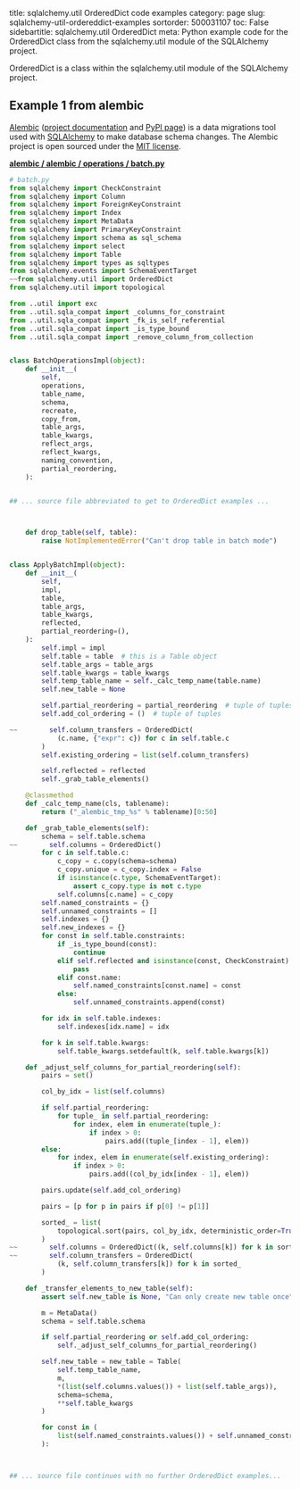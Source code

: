 title: sqlalchemy.util OrderedDict code examples
category: page
slug: sqlalchemy-util-ordereddict-examples
sortorder: 500031107
toc: False
sidebartitle: sqlalchemy.util OrderedDict
meta: Python example code for the OrderedDict class from the sqlalchemy.util module of the SQLAlchemy project.


OrderedDict is a class within the sqlalchemy.util module of the SQLAlchemy project.


## Example 1 from alembic
[Alembic](https://github.com/sqlalchemy/alembic)
([project documentation](https://alembic.sqlalchemy.org/) and
[PyPI page](https://pypi.org/project/alembic/))
is a data migrations tool used with [SQLAlchemy](/sqlalchemy.html) to make
database schema changes. The Alembic project is open sourced under the
[MIT license](https://github.com/sqlalchemy/alembic/blob/master/LICENSE).

[**alembic / alembic / operations / batch.py**](https://github.com/sqlalchemy/alembic/blob/master/alembic/operations/batch.py)

```python
# batch.py
from sqlalchemy import CheckConstraint
from sqlalchemy import Column
from sqlalchemy import ForeignKeyConstraint
from sqlalchemy import Index
from sqlalchemy import MetaData
from sqlalchemy import PrimaryKeyConstraint
from sqlalchemy import schema as sql_schema
from sqlalchemy import select
from sqlalchemy import Table
from sqlalchemy import types as sqltypes
from sqlalchemy.events import SchemaEventTarget
~~from sqlalchemy.util import OrderedDict
from sqlalchemy.util import topological

from ..util import exc
from ..util.sqla_compat import _columns_for_constraint
from ..util.sqla_compat import _fk_is_self_referential
from ..util.sqla_compat import _is_type_bound
from ..util.sqla_compat import _remove_column_from_collection


class BatchOperationsImpl(object):
    def __init__(
        self,
        operations,
        table_name,
        schema,
        recreate,
        copy_from,
        table_args,
        table_kwargs,
        reflect_args,
        reflect_kwargs,
        naming_convention,
        partial_reordering,
    ):


## ... source file abbreviated to get to OrderedDict examples ...



    def drop_table(self, table):
        raise NotImplementedError("Can't drop table in batch mode")


class ApplyBatchImpl(object):
    def __init__(
        self,
        impl,
        table,
        table_args,
        table_kwargs,
        reflected,
        partial_reordering=(),
    ):
        self.impl = impl
        self.table = table  # this is a Table object
        self.table_args = table_args
        self.table_kwargs = table_kwargs
        self.temp_table_name = self._calc_temp_name(table.name)
        self.new_table = None

        self.partial_reordering = partial_reordering  # tuple of tuples
        self.add_col_ordering = ()  # tuple of tuples

~~        self.column_transfers = OrderedDict(
            (c.name, {"expr": c}) for c in self.table.c
        )
        self.existing_ordering = list(self.column_transfers)

        self.reflected = reflected
        self._grab_table_elements()

    @classmethod
    def _calc_temp_name(cls, tablename):
        return ("_alembic_tmp_%s" % tablename)[0:50]

    def _grab_table_elements(self):
        schema = self.table.schema
~~        self.columns = OrderedDict()
        for c in self.table.c:
            c_copy = c.copy(schema=schema)
            c_copy.unique = c_copy.index = False
            if isinstance(c.type, SchemaEventTarget):
                assert c_copy.type is not c.type
            self.columns[c.name] = c_copy
        self.named_constraints = {}
        self.unnamed_constraints = []
        self.indexes = {}
        self.new_indexes = {}
        for const in self.table.constraints:
            if _is_type_bound(const):
                continue
            elif self.reflected and isinstance(const, CheckConstraint):
                pass
            elif const.name:
                self.named_constraints[const.name] = const
            else:
                self.unnamed_constraints.append(const)

        for idx in self.table.indexes:
            self.indexes[idx.name] = idx

        for k in self.table.kwargs:
            self.table_kwargs.setdefault(k, self.table.kwargs[k])

    def _adjust_self_columns_for_partial_reordering(self):
        pairs = set()

        col_by_idx = list(self.columns)

        if self.partial_reordering:
            for tuple_ in self.partial_reordering:
                for index, elem in enumerate(tuple_):
                    if index > 0:
                        pairs.add((tuple_[index - 1], elem))
        else:
            for index, elem in enumerate(self.existing_ordering):
                if index > 0:
                    pairs.add((col_by_idx[index - 1], elem))

        pairs.update(self.add_col_ordering)

        pairs = [p for p in pairs if p[0] != p[1]]

        sorted_ = list(
            topological.sort(pairs, col_by_idx, deterministic_order=True)
        )
~~        self.columns = OrderedDict((k, self.columns[k]) for k in sorted_)
~~        self.column_transfers = OrderedDict(
            (k, self.column_transfers[k]) for k in sorted_
        )

    def _transfer_elements_to_new_table(self):
        assert self.new_table is None, "Can only create new table once"

        m = MetaData()
        schema = self.table.schema

        if self.partial_reordering or self.add_col_ordering:
            self._adjust_self_columns_for_partial_reordering()

        self.new_table = new_table = Table(
            self.temp_table_name,
            m,
            *(list(self.columns.values()) + list(self.table_args)),
            schema=schema,
            **self.table_kwargs
        )

        for const in (
            list(self.named_constraints.values()) + self.unnamed_constraints
        ):



## ... source file continues with no further OrderedDict examples...

```

